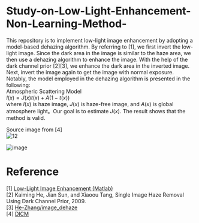 # Study-on-Low-Light-Enhancement-Non-Learning-Method-

This repository is to implement low-light image enhancement by adopting a model-based dehazing algorithm. By referring to [1], we first invert the low-light image. Since the dark area in the image is similar to the haze area, we then use a dehazing algorithm to enhance the image. With the help of the dark channel prior [2][3], we enhance the dark area in the inverted image. Next, invert the image again to get the image with normal exposure. Notably, the model employed in the dehazing algorithm is presented in the following:      
Atmospheric Scattering Model  
$I(x) = J(x)t(x)+A(1-t(x))$  
where $I(x)$ is haze image, $J(x)$ is haze-free image, and $A(x)$ is global atmosphere light。Our goal is to estimate $J(x)$. The result shows that the method is valid. 

Source image from [4]  
![12](https://user-images.githubusercontent.com/108604868/200993404-d6943fd1-2d99-450c-b091-b4d74d094056.jpg)

![image](https://user-images.githubusercontent.com/108604868/200993387-aae4099a-8fb6-4622-9860-b200a679d380.png)



# Reference
[1] [Low-Light Image Enhancement (Matlab)](https://ww2.mathworks.cn/help/images/low-light-image-enhancement.html)    
[2] Kaiming He, Jian Sun, and Xiaoou Tang, Single Image Haze Removal Using Dark Channel Prior, 2009.  
[3] [He-Zhang/image_dehaze](https://github.com/He-Zhang/image_dehaze)  
[4] [DICM](https://paperswithcode.com/dataset/dicm)

